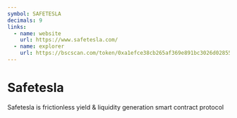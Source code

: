 ```yaml
---
symbol: SAFETESLA
decimals: 9
links:
  - name: website
    url: https://www.safetesla.com/
  - name: explorer
    url: https://bscscan.com/token/0xa1efce38cb265af369e891bc3026d0285545d4e5
---
```


# Safetesla

Safetesla is frictionless yield & liquidity generation smart contract protocol
